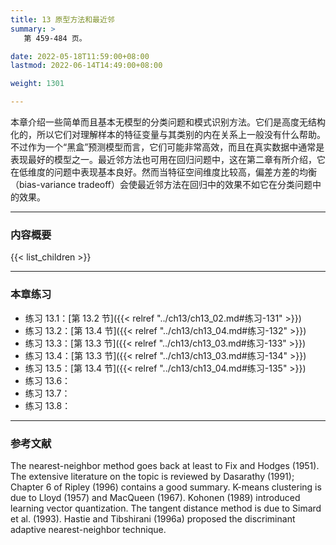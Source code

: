 ```yaml
---
title: 13 原型方法和最近邻
summary: >
   第 459-484 页。

date: 2022-05-18T11:59:00+08:00
lastmod: 2022-06-14T14:49:00+08:00

weight: 1301

---
```


本章介绍一些简单而且基本无模型的分类问题和模式识别方法。它们是高度无结构化的，所以它们对理解样本的特征变量与其类别的内在关系上一般没有什么帮助。不过作为一个“黑盒”预测模型而言，它们可能非常高效，而且在真实数据中通常是表现最好的模型之一。最近邻方法也可用在回归问题中，这在第二章有所介绍，它在低维度的问题中表现基本良好。然而当特征空间维度比较高，偏差方差的均衡（bias-variance tradeoff）会使最近邻方法在回归中的效果不如它在分类问题中的效果。

----------

### 内容概要

{{< list_children >}}

----------

### 本章练习

- 练习 13.1：[第 13.2 节]({{< relref "../ch13/ch13_02.md#练习-131" >}})
- 练习 13.2：[第 13.4 节]({{< relref "../ch13/ch13_04.md#练习-132" >}})
- 练习 13.3：[第 13.3 节]({{< relref "../ch13/ch13_03.md#练习-133" >}})
- 练习 13.4：[第 13.3 节]({{< relref "../ch13/ch13_03.md#练习-134" >}})
- 练习 13.5：[第 13.4 节]({{< relref "../ch13/ch13_04.md#练习-135" >}})
- 练习 13.6：
- 练习 13.7：
- 练习 13.8：

----------

### 参考文献

The nearest-neighbor method goes back at least to Fix and Hodges (1951).
The extensive literature on the topic is reviewed by Dasarathy (1991);
Chapter 6 of Ripley (1996) contains a good summary. K-means clustering
is due to Lloyd (1957) and MacQueen (1967). Kohonen (1989) introduced
learning vector quantization. The tangent distance method is due to
Simard et al. (1993). Hastie and Tibshirani (1996a) proposed the discriminant
adaptive nearest-neighbor technique.